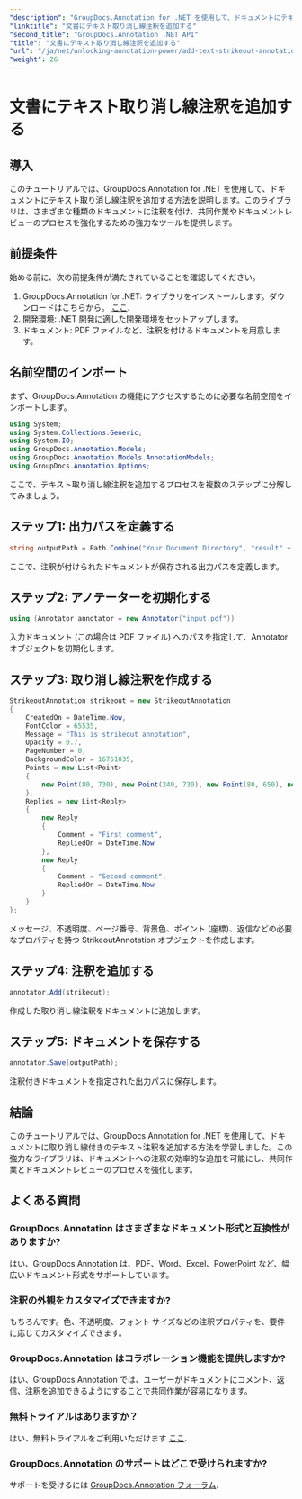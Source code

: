 ```yaml
---
"description": "GroupDocs.Annotation for .NET を使用して、ドキュメントにテキスト取り消し線注釈を追加する方法を学びます。共同作業とドキュメントレビューのプロセスを効率的に強化します。"
"linktitle": "文書にテキスト取り消し線注釈を追加する"
"second_title": "GroupDocs.Annotation .NET API"
"title": "文書にテキスト取り消し線注釈を追加する"
"url": "/ja/net/unlocking-annotation-power/add-text-strikeout-annotation/"
"weight": 26
---
```


# 文書にテキスト取り消し線注釈を追加する

## 導入
このチュートリアルでは、GroupDocs.Annotation for .NET を使用して、ドキュメントにテキスト取り消し線注釈を追加する方法を説明します。このライブラリは、さまざまな種類のドキュメントに注釈を付け、共同作業やドキュメントレビューのプロセスを強化するための強力なツールを提供します。
## 前提条件
始める前に、次の前提条件が満たされていることを確認してください。
1. GroupDocs.Annotation for .NET: ライブラリをインストールします。ダウンロードはこちらから。 [ここ](https://releases。groupdocs.com/annotation/net/).
2. 開発環境: .NET 開発に適した開発環境をセットアップします。
3. ドキュメント: PDF ファイルなど、注釈を付けるドキュメントを用意します。

## 名前空間のインポート
まず、GroupDocs.Annotation の機能にアクセスするために必要な名前空間をインポートします。
```csharp
using System;
using System.Collections.Generic;
using System.IO;
using GroupDocs.Annotation.Models;
using GroupDocs.Annotation.Models.AnnotationModels;
using GroupDocs.Annotation.Options;
```

ここで、テキスト取り消し線注釈を追加するプロセスを複数のステップに分解してみましょう。
## ステップ1: 出力パスを定義する
```csharp
string outputPath = Path.Combine("Your Document Directory", "result" + Path.GetExtension("input.pdf"));
```
ここで、注釈が付けられたドキュメントが保存される出力パスを定義します。
## ステップ2: アノテーターを初期化する
```csharp
using (Annotator annotator = new Annotator("input.pdf"))
```
入力ドキュメント (この場合は PDF ファイル) へのパスを指定して、Annotator オブジェクトを初期化します。
## ステップ3: 取り消し線注釈を作成する
```csharp
StrikeoutAnnotation strikeout = new StrikeoutAnnotation
{
    CreatedOn = DateTime.Now,
    FontColor = 65535,
    Message = "This is strikeout annotation",
    Opacity = 0.7,
    PageNumber = 0,
    BackgroundColor = 16761035,
    Points = new List<Point>
    {
        new Point(80, 730), new Point(240, 730), new Point(80, 650), new Point(240, 650)
    },
    Replies = new List<Reply>
    {
        new Reply
        {
            Comment = "First comment",
            RepliedOn = DateTime.Now
        },
        new Reply
        {
            Comment = "Second comment",
            RepliedOn = DateTime.Now
        }
    }
};
```
メッセージ、不透明度、ページ番号、背景色、ポイント (座標)、返信などの必要なプロパティを持つ StrikeoutAnnotation オブジェクトを作成します。
## ステップ4: 注釈を追加する
```csharp
annotator.Add(strikeout);
```
作成した取り消し線注釈をドキュメントに追加します。
## ステップ5: ドキュメントを保存する
```csharp
annotator.Save(outputPath);
```
注釈付きドキュメントを指定された出力パスに保存します。

## 結論
このチュートリアルでは、GroupDocs.Annotation for .NET を使用して、ドキュメントに取り消し線付きのテキスト注釈を追加する方法を学習しました。この強力なライブラリは、ドキュメントへの注釈の効率的な追加を可能にし、共同作業とドキュメントレビューのプロセスを強化します。
## よくある質問
### GroupDocs.Annotation はさまざまなドキュメント形式と互換性がありますか?
はい、GroupDocs.Annotation は、PDF、Word、Excel、PowerPoint など、幅広いドキュメント形式をサポートしています。
### 注釈の外観をカスタマイズできますか?
もちろんです。色、不透明度、フォント サイズなどの注釈プロパティを、要件に応じてカスタマイズできます。
### GroupDocs.Annotation はコラボレーション機能を提供しますか?
はい、GroupDocs.Annotation では、ユーザーがドキュメントにコメント、返信、注釈を追加できるようにすることで共同作業が容易になります。
### 無料トライアルはありますか？
はい、無料トライアルをご利用いただけます [ここ](https://releases。groupdocs.com/).
### GroupDocs.Annotation のサポートはどこで受けられますか?
サポートを受けるには [GroupDocs.Annotation フォーラム](https://forum。groupdocs.com/c/annotation/10).